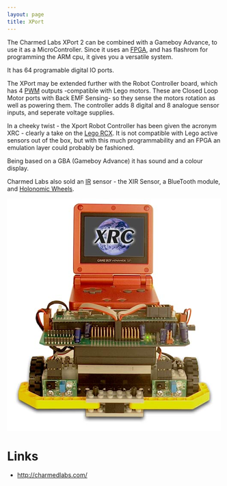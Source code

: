 ```yaml
---
layout: page
title: XPort
---
```

The Charmed Labs XPort 2 can be combined with a Gameboy Advance, to use it as a MicroController.  Since it uses an <a class="wiki" href="/wiki/fpga.html" title="Field Programmable Gate Array">FPGA</a>, and has flashrom for programming the ARM cpu, it gives you a versatile system.

It has 64 programable digital IO ports.

The XPort may be extended further with the Robot Controller board, which has 4 <a class="wiki" href="/wiki/pwm.html" title="Pulse Width Modulation">PWM</a> outputs -compatible with Lego motors. These are Closed Loop Motor ports with Back EMF Sensing- so they sense the motors rotation as well as powering them. The controller adds 8 digital and 8 analogue sensor inputs, and seperate voltage supplies.

In a cheeky twist - the Xport Robot Controller has been given the acronym XRC - clearly a take on the <a class="wiki" href="/wiki/rcx.html" title="The Lego RCX">Lego RCX</a>. It is not compatible with Lego active sensors out of the box, but with this much programmability and an FPGA an emulation layer could probably be fashioned.

Being based on a GBA (Gameboy Advance) it has sound and a colour display.

Charmed Labs also sold an <a class="wiki" href="/wiki/ir.html" title="Acronym for Infra Red">IR</a> sensor - the XIR Sensor, a BlueTooth module, and <a class="wiki" href="/wiki/holonomic_wheels.html" title="Holonomic Wheels">Holonomic Wheels</a>.

![Xport robot](/galleries/gallery-1-common-images/114-xportrobot.jpg)

# Links

* <a  href="http://charmedlabs.com/" rel="external" target="_blank">http://charmedlabs.com/</a>
